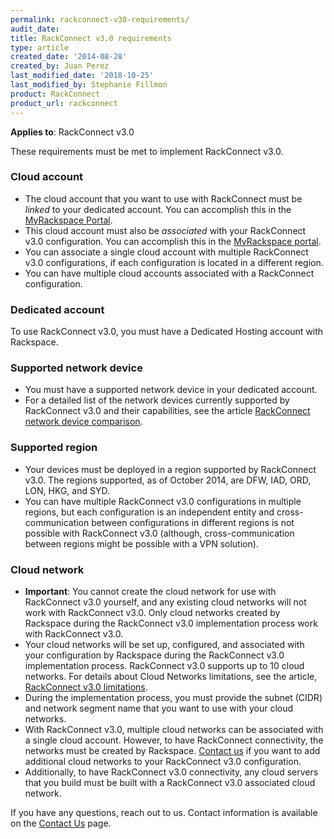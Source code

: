 ```yaml
---
permalink: rackconnect-v30-requirements/
audit_date:
title: RackConnect v3.0 requirements
type: article
created_date: '2014-08-28'
created_by: Juan Perez
last_modified_date: '2018-10-25'
last_modified_by: Stephanie Fillmon
product: RackConnect
product_url: rackconnect
---
```


**Applies to**: RackConnect v3.0

These requirements must be met to implement RackConnect v3.0.

### Cloud account

-   The cloud account that you want to use with RackConnect must
    be *linked* to your dedicated account. You can accomplish this in
    the [MyRackspace Portal](https://login.rackspace.com/).
-   This cloud account must also be *associated* with your RackConnect
    v3.0 configuration. You can accomplish this in the [MyRackspace
    portal](https://login.rackspace.com/).
-   You can associate a single cloud account with multiple RackConnect
    v3.0 configurations, if each configuration is located in a
    different region.
-   You can have multiple cloud accounts associated with a
    RackConnect configuration.

### Dedicated account

To use RackConnect v3.0, you must have a Dedicated Hosting account with Rackspace.

### Supported network device

-   You must have a supported network device in your dedicated account.
-   For a detailed list of the network devices currently supported by
    RackConnect v3.0 and their capabilities, see the article
    [RackConnect network device
    comparison](/how-to/rackconnect-network-device-comparison).

### Supported region

-   Your devices must be deployed in a region supported by
    RackConnect v3.0. The regions supported, as of October 2014, are
    DFW, IAD, ORD, LON, HKG, and SYD.
-   You can have multiple RackConnect v3.0 configurations in multiple
    regions, but each configuration is an independent entity and
    cross-communication between configurations in different regions is
    not possible with RackConnect v3.0 (although, cross-communication
    between regions might be possible with a VPN solution).

### Cloud network

-   **Important**: You cannot create the cloud network for use with
    RackConnect v3.0 yourself, and any existing cloud networks will not
    work with RackConnect v3.0.  Only cloud networks created by
    Rackspace during the RackConnect v3.0 implementation process work
    with RackConnect v3.0.
-   Your cloud networks will be set up, configured, and associated with
    your configuration by Rackspace during the RackConnect v3.0
    implementation process. RackConnect v3.0 supports up to 10
    cloud networks. For details about Cloud Networks limitations, see
    the article, [RackConnect v3.0
    limitations](/how-to/rackconnect-v30-limitations).
-   During the implementation process, you must provide the
    subnet (CIDR) and network segment name that you want to use with
    your cloud networks.
-   With RackConnect v3.0,  multiple cloud networks can be associated
    with a single cloud account. However, to have RackConnect
    connectivity, the networks must be created by Rackspace. [Contact us](/how-to/support) if
    you want to add additional cloud networks to your RackConnect
    v3.0 configuration.
-   Additionally, to have RackConnect v3.0 connectivity, any cloud
    servers that you build must be built with a RackConnect v3.0
    associated cloud network.

If you have any questions, reach out to us. Contact information
is available on the [Contact Us](/how-to/support) page.
